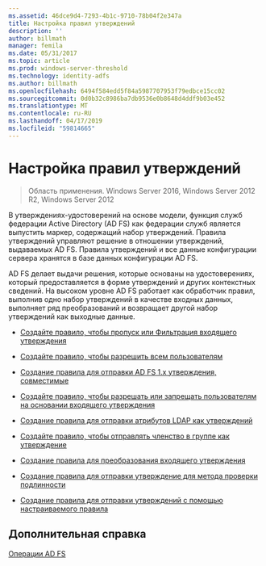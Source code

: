 ```yaml
---
ms.assetid: 46dce9d4-7293-4b1c-9710-78b04f2e347a
title: Настройка правил утверждений
description: ''
author: billmath
manager: femila
ms.date: 05/31/2017
ms.topic: article
ms.prod: windows-server-threshold
ms.technology: identity-adfs
ms.author: billmath
ms.openlocfilehash: 6494f584edd5f84a5987707953f79edbce15cc02
ms.sourcegitcommit: 0d0b32c8986ba7db9536e0b8648d4ddf9b03e452
ms.translationtype: MT
ms.contentlocale: ru-RU
ms.lasthandoff: 04/17/2019
ms.locfileid: "59814665"
---
```

# <a name="configuring-claim-rules"></a>Настройка правил утверждений

>Область применения. Windows Server 2016, Windows Server 2012 R2, Windows Server 2012

В утверждениях\-удостоверений на основе модели, функция служб федерации Active Directory \(AD FS\) как федерации служб является выпустить маркер, содержащий набор утверждений. Правила утверждений управляют решение в отношении утверждений, выдаваемых AD FS. Правила утверждений и все данные конфигурации сервера хранятся в базе данных конфигурации AD FS.  
  
AD FS делает выдачи решения, которые основаны на удостоверениях, который предоставляется в форме утверждений и других контекстных сведений. На высоком уровне AD FS работает как обработчик правил, выполнив одно набор утверждений в качестве входных данных, выполняет ряд преобразований и возвращает другой набор утверждений как выходные данные.  
  
-   [Создайте правило, чтобы пропуск или Фильтрация входящего утверждения](../../ad-fs/operations/Create-a-Rule-to-Pass-Through-or-Filter-an-Incoming-Claim.md)  
  
-   [Создайте правило, чтобы разрешить всем пользователям](../../ad-fs/operations/Create-a-Rule-to-Permit-All-Users.md)  

-   [Создание правила для отправки AD FS 1.x утверждения, совместимые](../../ad-fs/operations/Create-a-Rule-to-Send-an-AD-FS-1x-Compatible-Claim.md)
  
-   [Создайте правило, чтобы разрешать или запрещать пользователям на основании входящего утверждения](../../ad-fs/operations/Create-a-Rule-to-Permit-or-Deny-Users-Based-on-an-Incoming-Claim.md)  
  
-   [Создание правила для отправки атрибутов LDAP как утверждений](../../ad-fs/operations/Create-a-Rule-to-Send-LDAP-Attributes-as-Claims.md)  
  
-   [Создайте правило, чтобы отправлять членство в группе как утверждение](../../ad-fs/operations/Create-a-Rule-to-Send-Group-Membership-as-a-Claim.md)  
  
-   [Создание правила для преобразования входящего утверждения](../../ad-fs/operations/Create-a-Rule-to-Transform-an-Incoming-Claim.md)  
  
-   [Создание правила для отправки утверждение для метода проверки подлинности](../../ad-fs/operations/Create-a-Rule-to-Send-an-Authentication-Method-Claim.md)  
  
-   [Создание правила для отправки утверждений с помощью настраиваемого правила](../../ad-fs/operations/Create-a-Rule-to-Send-Claims-Using-a-Custom-Rule.md)  

## <a name="additional-references"></a>Дополнительная справка  

[Операции AD FS](../../ad-fs/AD-FS-2016-Operations.md)
